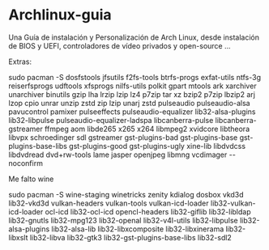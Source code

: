 # Archlinux-guia
Una Guía de instalación y Personalización de Arch Linux, desde instalación de BIOS y UEFI, controladores de vídeo privados y open-source ...

Extras:

sudo pacman -S dosfstools jfsutils f2fs-tools btrfs-progs exfat-utils ntfs-3g reiserfsprogs udftools xfsprogs nilfs-utils polkit gpart mtools ark xarchiver unarchiver binutils gzip lha lrzip lzip lz4 p7zip tar xz bzip2 p7zip lbzip2 arj lzop cpio unrar unzip zstd zip lzip unarj zstd pulseaudio pulseaudio-alsa pavucontrol pamixer pulseeffects pulseaudio-equalizer lib32-alsa-plugins lib32-libpulse pulseaudio-equalizer-ladspa libcanberra-pulse libcanberra-gstreamer ffmpeg aom libde265 x265 x264 libmpeg2 xvidcore libtheora libvpx schroedinger sdl gstreamer gst-plugins-bad gst-plugins-base gst-plugins-base-libs gst-plugins-good gst-plugins-ugly xine-lib libdvdcss libdvdread dvd+rw-tools lame jasper openjpeg libmng vcdimager --noconfirm

Me falto wine


sudo pacman -S wine-staging winetricks zenity kdialog 
dosbox
vkd3d
lib32-vkd3d 
vulkan-headers
vulkan-tools
vulkan-icd-loader
lib32-vulkan-icd-loader
ocl-icd 
lib32-ocl-icd 
opencl-headers 
lib32-giflib 
lib32-libldap 
lib32-gnutls 
lib32-mpg123 
lib32-openal 
lib32-v4l-utils 
lib32-libpulse 
lib32-alsa-plugins 
lib32-alsa-lib 
lib32-libxcomposite 
lib32-libxinerama 
lib32-libxslt 
lib32-libva 
lib32-gtk3 
lib32-gst-plugins-base-libs 
lib32-sdl2 

<br>

